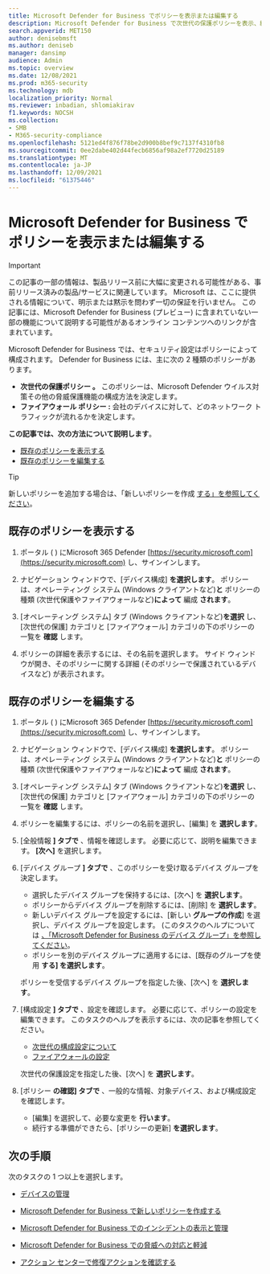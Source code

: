 ```yaml
---
title: Microsoft Defender for Business でポリシーを表示または編集する
description: Microsoft Defender for Business で次世代の保護ポリシーを表示、編集、作成、および削除する方法について説明します。
search.appverid: MET150
author: denisebmsft
ms.author: deniseb
manager: dansimp
audience: Admin
ms.topic: overview
ms.date: 12/08/2021
ms.prod: m365-security
ms.technology: mdb
localization_priority: Normal
ms.reviewer: inbadian, shlomiakirav
f1.keywords: NOCSH
ms.collection:
- SMB
- M365-security-compliance
ms.openlocfilehash: 5121ed4f876f78be2d900b8bef9c7137f4310fb8
ms.sourcegitcommit: 0ee2dabe402d44fecb6856af98a2ef7720d25189
ms.translationtype: MT
ms.contentlocale: ja-JP
ms.lasthandoff: 12/09/2021
ms.locfileid: "61375446"
---
```

# <a name="view-or-edit-policies-in-microsoft-defender-for-business"></a>Microsoft Defender for Business でポリシーを表示または編集する

> [!IMPORTANT]
> この記事の一部の情報は、製品リリース前に大幅に変更される可能性がある、事前リリース済みの製品/サービスに関連しています。 Microsoft は、ここに提供される情報について、明示または黙示を問わず一切の保証を行いません。 この記事には、Microsoft Defender for Business (プレビュー) に含まれていない一部の機能について説明する可能性があるオンライン コンテンツへのリンクが含まれています。

Microsoft Defender for Business では、セキュリティ設定はポリシーによって構成されます。 Defender for Business には、主に次の 2 種類のポリシーがあります。

- **次世代の保護ポリシー 。** このポリシーは、Microsoft Defender ウイルス対策その他の脅威保護機能の構成方法を決定します。
- **ファイアウォール ポリシー :** 会社のデバイスに対して、どのネットワーク トラフィックが流れるかを決定します。

**この記事では、次の方法について説明します**。

- [既存のポリシーを表示する](#view-your-existing-policies)
- [既存のポリシーを編集する](#edit-an-existing-policy)

> [!TIP]
> 新しいポリシーを追加する場合は、「新しいポリシーを作成 [する」を参照してください](mdb-create-new-policy.md)。

## <a name="view-your-existing-policies"></a>既存のポリシーを表示する

1. ポータル ( ) にMicrosoft 365 Defender [https://security.microsoft.com](https://security.microsoft.com) し、サインインします。 

2. ナビゲーション ウィンドウで、[デバイス構成] **を選択します**。 ポリシーは、オペレーティング システム (Windows クライアントなど)**と** ポリシーの種類 (次世代保護やファイアウォールなど)**によって** 編成 **されます**。 

3. [オペレーティング システム] タブ (Windows クライアントなど)**を選択** し、[次世代の保護] カテゴリと [ファイアウォール] カテゴリの下のポリシーの一覧を **確認** します。 

4. ポリシーの詳細を表示するには、その名前を選択します。 サイド ウィンドウが開き、そのポリシーに関する詳細 (そのポリシーで保護されているデバイスなど) が表示されます。

## <a name="edit-an-existing-policy"></a>既存のポリシーを編集する

1. ポータル ( ) にMicrosoft 365 Defender [https://security.microsoft.com](https://security.microsoft.com) し、サインインします。 

2. ナビゲーション ウィンドウで、[デバイス構成] **を選択します**。 ポリシーは、オペレーティング システム (Windows クライアントなど)**と** ポリシーの種類 (次世代保護やファイアウォールなど)**によって** 編成 **されます**。 

3. [オペレーティング システム] タブ (Windows クライアントなど)**を選択** し、[次世代の保護] カテゴリと [ファイアウォール] カテゴリの下のポリシーの一覧を **確認** します。 

4. ポリシーを編集するには、ポリシーの名前を選択し、[編集] を **選択します**。

5. [全般情報 **] タブで** 、情報を確認します。 必要に応じて、説明を編集できます。 **[次へ]** を選択します。

6. [デバイス グループ **] タブで** 、このポリシーを受け取るデバイス グループを決定します。  

   - 選択したデバイス グループを保持するには、[次へ] を **選択します**。
   - ポリシーからデバイス グループを削除するには、[削除] を **選択します**。
   - 新しいデバイス グループを設定するには、[新しい **グループの作成**] を選択し、デバイス グループを設定します。 (このタスクのヘルプについては [、「Microsoft Defender for Business のデバイス グループ」を参照してください](mdb-create-edit-device-groups.md)。
   - ポリシーを別のデバイス グループに適用するには、[既存のグループを使用 **する] を選択します**。

   ポリシーを受信するデバイス グループを指定した後、[次へ] を **選択します**。

7. [構成設定 **] タブで** 、設定を確認します。 必要に応じて、ポリシーの設定を編集できます。 このタスクのヘルプを表示するには、次の記事を参照してください。 

   - [次世代の構成設定について](mdb-next-gen-configuration-settings.md)   
   - [ファイアウォールの設定](mdb-firewall.md)

   次世代の保護設定を指定した後、[次へ] を **選択します**。

8. [ポリシー **の確認] タブで** 、一般的な情報、対象デバイス、および構成設定を確認します。 

   - [編集] を選択して、必要な変更を **行います**。
   - 続行する準備ができたら、[ポリシーの更新] **を選択します**。


## <a name="next-steps"></a>次の手順

次のタスクの 1 つ以上を選択します。

- [デバイスの管理](mdb-manage-devices.md)

- [Microsoft Defender for Business で新しいポリシーを作成する](mdb-create-new-policy.md)

- [Microsoft Defender for Business でのインシデントの表示と管理](mdb-view-manage-incidents.md)

- [Microsoft Defender for Business での脅威への対応と軽減](mdb-respond-mitigate-threats.md)

- [アクション センターで修復アクションを確認する](mdb-review-remediation-actions.md)